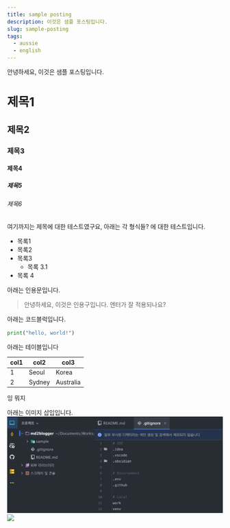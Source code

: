 ```yaml
---
title: sample posting
description: 이것은 샘플 포스팅입니다.
slug: sample-posting
tags:
  - aussie
  - english
---
```


안녕하세요, 이것은 샘플 포스팅입니다.
# 제목1
## 제목2
### 제목3
#### 제목4
##### 제목5
###### 제목6

여기까지는 제목에 대한 테스트였구요, 아래는 각 형식들? 에 대한 테스트입니다.
- 목록1
- 목록2
- 목록3
	- 목록 3.1
- 목록 4

아래는 인용문입니다.
> 안녕하세요, 이것은 인용구입니다.
> 엔터가 잘 적용되나요?

아래는 코드블럭입니다.
```python
print("hello, world!")
```


아래는 테이블입니다

| col1 | col2   | col3      |
| ---- | ------ | --------- |
| 1    | Seoul  | Korea     |
| 2    | Sydney | Australia |

잉 뭐지

아래는 이미지 삽입입니다.
![hello](assets/샘플_포스팅/file-20250101154032427.png)
![](posts/test/series1/assets/샘플_포스팅/file-20250101154817178.png)


